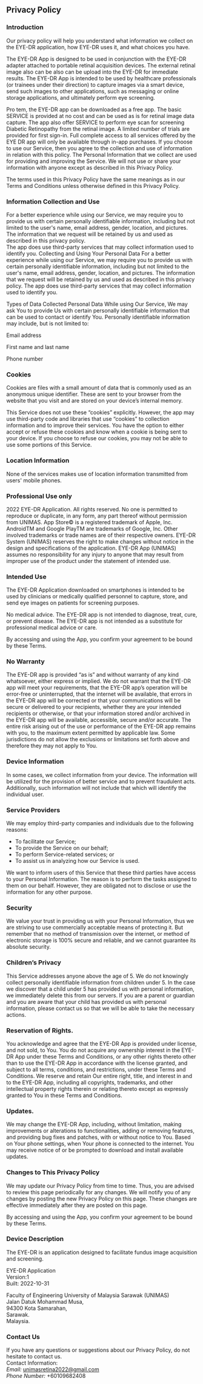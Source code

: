 Privacy Policy  
----------------

### Introduction  
Our privacy policy will help you understand what information we collect on the EYE-DR application, how EYE-DR uses it, and what choices you have.

The EYE-DR App is designed to be used in conjunction with the EYE-DR adapter attached to portable retinal acquisition devices. The external retinal image also can be also can be upload into the EYE-DR for immediate results. The EYE-DR App is intended to be used by healthcare professionals (or trainees under their direction) to capture images via a smart device, send such images to other applications, such as messaging or online storage applications, and ultimately perform eye screening. 

Pro tem, the EYE-DR app can be downloaded as a free app. The basic SERVICE is provided at no cost and can be used as is for retinal image data capture. The app also offer SERVICE to perform eye scan for screening Diabetic Retinopathy from the retinal image. A limited number of trials are provided for first sign-in. Full complete access to all services offered by the EYE DR app will only be available through in-app purchases.
If you choose to use our Service, then you agree to the collection and use of information in  relation with this policy. The Personal Information that we collect are used for providing and improving the Service. We will not use or share your information with anyone except as described in this Privacy Policy.  

The terms used in this Privacy Policy have the same meanings as in our Terms and Conditions unless otherwise  defined in this Privacy Policy.


### Information Collection and Use  
For a better experience while using our Service, we may require you to provide us with certain personally identifiable information, including but not limited to the user's name, email address, gender, location, and pictures. The information that we request will be retained by us and used as described in this privacy policy.  
The app does use third-party services that may collect information used to identify you. 
Collecting and Using Your Personal Data
For a better experience while using our Service, we may require you to provide us with certain personally identifiable information, including but not limited to the user's name, email address, gender, location, and pictures. The information that we request will be retained by us and used as described in this privacy policy.
The app does use third-party services that may collect information used to identify you.

Types of Data Collected
Personal Data While using Our Service, We may ask You to provide Us with certain personally identifiable information that can be used to contact or identify You. Personally identifiable information may include, but is not limited to:

Email address

First name and last name

Phone number
### Cookies  
Cookies are files with a small amount of data that is commonly used as an anonymous unique identifier. These are sent to your browser from the website that you visit and are stored on your device’s internal memory.  

This Service does not use these “cookies” explicitly. However, the app may use third-party code and libraries that use “cookies” to collection information and to improve their services. You have the option  to either accept or refuse these cookies and know when a cookie is being sent to your device. If you choose to refuse our cookies, you may not be able to use some portions of this Service.  

### Location Information  
None of the services makes use of location information transmitted from users' mobile phones.

### Professional Use only

2022 EYE-DR Application. All rights reserved. No one is permitted to reproduce or duplicate, in any form, any part thereof without permission from UNIMAS. App Store© is a registered trademark of Apple, Inc. AndroidTM and Google PlayTM are trademarks of Google, Inc. Other involved trademarks or trade names are of their respective owners. EYE-DR System (UNIMAS) reserves the right to make changes without notice in the design and specifications of the application.  EYE-DR App (UNIMAS) assumes no responsibility for any injury to anyone that may result from improper use of the product under the statement of intended use. 

### Intended Use
The EYE-DR Application downloaded on smartphones is intended to be used by clinicians or medically qualified personnel to capture, store, and send eye images on patients for screening purposes.

No medical advice. The EYE-DR app is not intended to diagnose, treat, cure, or prevent disease. The EYE-DR app is not intended as a substitute for professional medical advice or care. 

By accessing and using the App, you confirm your agreement to be bound by these Terms.

### No Warranty
The EYE-DR app is provided “as is” and without warranty of any kind whatsoever, either express or implied. We do not warrant that the EYE-DR app will meet your requirements, that the EYE-DR app’s operation will be error-free or uninterrupted, that the internet will be available, that errors in the EYE-DR app will be corrected or that your communications will be secure or delivered to your recipients, whether they are your intended recipients or otherwise, or that your information stored and/or archived in the EYE-DR app will be available, accessible, secure and/or accurate. The entire risk arising out of the use or performance of the EYE-DR app remains with you, to the maximum extent permitted by applicable law. Some jurisdictions do not allow the exclusions or limitations set forth above and therefore they may not apply to You.

### Device Information  
In some cases, we collect information from your device. The information will be utilized for the provision of better service and to prevent fraudulent acts. Additionally, such information will not include that which will identify the individual user.  

### Service Providers  
We may employ third-party companies and individuals due to the following reasons:  
* To facilitate our Service;
* To provide the Service on our behalf;
* To perform Service-related services; or
* To assist us in analyzing how our Service is used.  

We want to inform users of this Service that these third parties have access to your Personal Information. The reason is to perform the tasks assigned to them on our behalf. However, they are obligated not to disclose or use the information for any other purpose.  

### Security  
We value your trust in providing us with your Personal Information, thus we are striving to use commercially acceptable means of protecting it. But remember that no method of transmission over  the internet, or method of electronic storage is 100% secure and reliable, and we cannot guarantee its absolute security.  

### Children’s Privacy  
This Service addresses anyone above the age of 5. We do not knowingly collect personally identifiable information from children under 5. In the case we discover that a child under 5 has provided us with personal information, we immediately delete this from our servers. If you  are  a  parent  or  guardian and you are aware that your child has provided us with personal information, please contact us so that we will be able to take the necessary actions.  

### Reservation of Rights. 
You acknowledge and agree that the EYE-DR App is provided under license, and not sold, to You. You do not acquire any ownership interest in the EYE-DR App under these Terms and Conditions, or any other rights thereto other than to use the EYE-DR App in accordance with the license granted, and subject to all terms, conditions, and restrictions, under these Terms and Conditions. We reserve and retain Our entire right, title, and interest in and to the EYE-DR App, including all copyrights, trademarks, and other intellectual property rights therein or relating thereto except as expressly granted to You in these Terms and Conditions. 

### Updates. 
We may change the EYE-DR App, including, without limitation, making improvements or alterations to functionalities, adding or removing features, and providing bug fixes and patches, with or without notice to You. Based on Your phone settings, when Your phone is connected to the internet. You may receive notice of or be prompted to download and install available updates. 


### Changes to This Privacy Policy  
We may update our Privacy Policy from time to time. Thus, you are advised to review this page periodically for any changes. We will notify you of any changes by posting the new Privacy Policy on this page. These changes are effective immediately after they are posted on this page.  

By accessing and using the App, you confirm your agreement to be bound by these Terms.

### Device Description

The EYE-DR is an application designed to facilitate fundus image acquisition and screening.  

EYE-DR Application  
Version:1  
Built: 2022-10-31  

Faculty of Engineering
University of Malaysia Sarawak (UNIMAS)  
Jalan Datuk Mohammad Musa,  
94300 Kota Samarahan,  
Sarawak.  
Malaysia.

### Contact Us  
If you have any questions or suggestions about our Privacy Policy, do not hesitate to contact us.  
Contact Information:  
*Email:* unimasretina2022@gmail.com  
*Phone Number:* +60109682408
